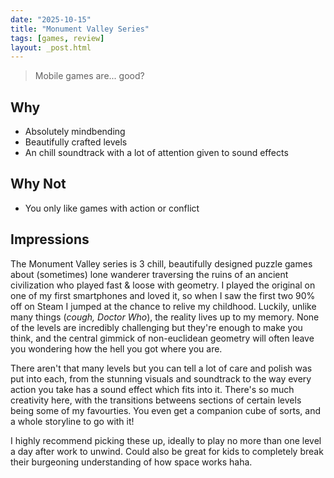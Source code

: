 ```yaml
---
date: "2025-10-15"
title: "Monument Valley Series"
tags: [games, review]
layout: _post.html
---
```


> Mobile games are... good?

## Why

- Absolutely mindbending
- Beautifully crafted levels
- An chill soundtrack with a lot of attention given to sound effects

## Why Not

- You only like games with action or conflict

## Impressions

The Monument Valley series is 3 chill, beautifully designed puzzle games about (sometimes) lone wanderer traversing the ruins of an ancient civilization who played fast & loose with geometry. I played the original on one of my first smartphones and loved it, so when I saw the first two 90% off on Steam I jumped at the chance to relive my childhood. Luckily, unlike many things (_cough, Doctor Who_), the reality lives up to my memory. None of the levels are incredibly challenging but they're enough to make you think, and the central gimmick of non-euclidean geometry will often leave you wondering how the hell you got where you are.

There aren't that many levels but you can tell a lot of care and polish was put into each, from the stunning visuals and soundtrack to the way every action you take has a sound effect which fits into it. There's so much creativity here, with the transitions betweens sections of certain levels being some of my favourties. You even get a companion cube of sorts, and a whole storyline to go with it!

I highly recommend picking these up, ideally to play no more than one level a day after work to unwind. Could also be great for kids to completely break their burgeoning understanding of how space works haha.

